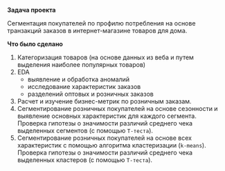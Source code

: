 **Задача проекта**

Cегментация покупателей по профилю потребления на основе транзакций заказов в интернет-магазине товаров для дома.

**Что было сделано**

1. Категоризация товаров (на основе данных из веба и путем выделения наиболее популярных товаров)
2. EDA 
	* выявление и обработка аномалий 
	* исследование характеристик заказов
	* разделений оптовых и розничных заказов
3. Расчет и изучение бизнес-метрик по розничным заказам.
4. Сегментирование розничных покупателей на основе сезонности и выявление основных характеристик для каждого сегмента. 
Проверка гипотезы о значимости различий среднего чека выделенных сегментов (с помощью `T-теста`).
5. Сегментирование розничных покупателей на основе всех характеристик с помощью алгоритма кластеризации (`k-means`). 
Проверка гипотезы о значимости различий среднего чека выделенных кластеров (с помощью `T-теста`).
